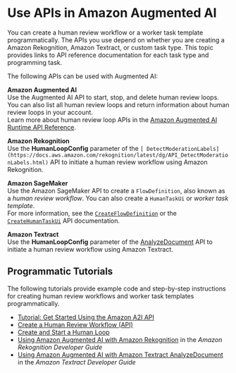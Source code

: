 # Use APIs in Amazon Augmented AI<a name="a2i-api-references"></a>

You can create a human review workflow or a worker task template programmatically\. The APIs you use depend on whether you are creating a Amazon Rekognition, Amazon Textract, or custom task type\. This topic provides links to API reference documentation for each task type and programming task\.

The following APIs can be used with Augmented AI:

**Amazon Augmented AI**  
Use the Augmented AI API to start, stop, and delete human review loops\. You can also list all human review loops and return information about human review loops in your account\.  
Learn more about human review loop APIs in the [Amazon Augmented AI Runtime API Reference](https://docs.aws.amazon.com/augmented-ai/2019-11-07/APIReference/Welcome.html)\.

**Amazon Rekognition**  
Use the **HumanLoopConfig** parameter of the `[ DetectModerationLabels](https://docs.aws.amazon.com/rekognition/latest/dg/API_DetectModerationLabels.html)` API to initiate a human review workflow using Amazon Rekognition\.

**Amazon SageMaker**  
Use the Amazon SageMaker API to create a `FlowDefinition`, also known as a *human review workflow*\. You can also create a `HumanTaskUi` or *worker task template*\.  
For more information, see the [ `CreateFlowDefinition`](https://docs.aws.amazon.com/sagemaker/latest/APIReference/API_CreateFlowDefinition.html) or the [ `CreateHumanTaskUi`](https://docs.aws.amazon.com/sagemaker/latest/APIReference/API_CreateHumanTaskUi.html) API documentation\.

**Amazon Textract**  
Use the **HumanLoopConfig** parameter of the [AnalyzeDocument](https://docs.aws.amazon.com/textract/latest/dg/API_AnalyzeDocument.html) API to initiate a human review workflow using Amazon Textract\.

## Programmatic Tutorials<a name="amazon-augmented-ai-programmatic-walkthroughs"></a>

The following tutorials provide example code and step\-by\-step instructions for creating human review workflows and worker task templates programmatically\.
+ [Tutorial: Get Started Using the Amazon A2I API](a2i-get-started-api.md)
+ [Create a Human Review Workflow \(API\)](a2i-create-flow-definition.md#a2i-create-human-review-api)
+ [Create and Start a Human Loop](a2i-start-human-loop.md)
+ [Using Amazon Augmented AI with Amazon Rekognition](https://docs.aws.amazon.com/rekognition/latest/dg/a2i-rekognition.html) in the *Amazon Rekognition Developer Guide*
+ [Using Amazon Augmented AI with Amazon Textract AnalyzeDocument](https://docs.aws.amazon.com/textract/latest/dg/a2i-textract.html) in the *Amazon Textract Developer Guide*